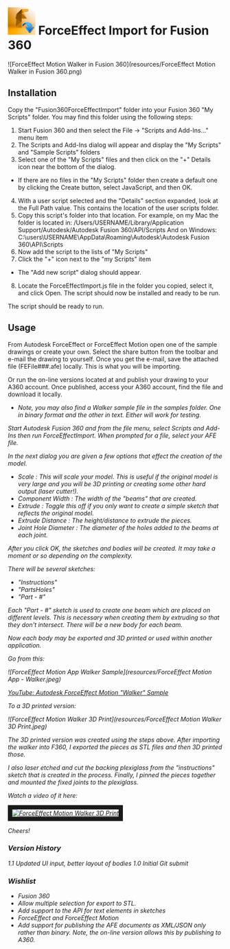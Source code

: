 # ![ForceEffect Import for Fusion 360](resources/64x64.png) ForceEffect Import for Fusion 360

![ForceEffect Motion Walker in Fusion 360](resources/ForceEffect Motion Walker in Fusion 360.png)

## Installation

Copy the "Fusion360ForceEffectImport" folder into your Fusion 360 "My Scripts" folder. You may find this folder using the following steps:

1. Start Fusion 360 and then select the File -> "Scripts and Add-Ins..." menu item
2. The Scripts and Add-Ins dialog will appear and display the "My Scripts" and "Sample Scripts" folders
3. Select one of the "My Scripts" files and then click on the "+" Details icon near the bottom of the dialog.
  - If there are no files in the "My Scripts" folder then create a default one by clicking the Create button, select JavaScript, and then OK.
4. With a user script selected and the "Details" section expanded, look at the Full Path value.  This contains the location of the user scripts folder.
5. Copy this script's folder into that location.
  For example, on my Mac the folder is located in:
    /Users/USERNAME/Library/Application Support/Autodesk/Autodesk Fusion 360/API/Scripts
  And on Windows:
    C:\users\USERNAME\AppData\Roaming\Autodesk\Autodesk Fusion 360\API\Scripts
6. Now add the script to the lists of "My Scripts"
7. Click the "+" icon next to the "my Scripts" item
  - The "Add new script" dialog should appear.
8. Locate the ForceEffectImport.js file in the folder you copied, select it, and click Open. The script should now be installed and ready to be run.

The script should be ready to run.

## Usage

From Autodesk ForceEffect or ForceEffect Motion open one of the sample drawings or create your own.  Select the share button from the toolbar and e-mail the drawing to yourself.  Once you get the e-mail, save the attached file (FEFile###.afe) locally. This is what you will be importing.

Or run the on-line versions located at [](https://forceeffect.autodesk.com/) and publish your drawing to your A360 account. Once published, access your A360 account, find the file and download it locally.

- <i>Note, you may also find a Walker sample file in the samples folder. One in binary format and the other in text. Either will work for testing.<i>

Start Autodesk Fusion 360 and from the file menu, select Scripts and Add-Ins then run ForceEffectImport. When prompted for a file, select your AFE file.

In the next dialog you are given a few options that effect the creation of the model.

- *Scale* : This will scale your model.  This is useful if the original model is very large and you will be 3D printing or creating some other hard output (laser cutter!).
- *Component Width* : The width of the "beams" that are created.
- *Extrude* : Toggle this off if you only want to create a simple sketch that reflects the original model.
- *Extrude Distance* : The height/distance to extrude the pieces.
- *Joint Hole Diameter* : The diameter of the holes added to the beams at each joint.

After you click OK, the sketches and bodies will be created.  It may take a moment or so depending on the complexity.

There will be several sketches:

- "Instructions"
- "PartsHoles"
- "Part - #"

Each "Part - #" sketch is used to create one beam which are placed on different levels.  This is necessary when creating them by extruding so that they don't intersect.  There will be a new body for each beam.

Now each body may be exported and 3D printed or used within another application.

Go from this:

![ForceEffect Motion App Walker Sample](resources/ForceEffect Motion App - Walker.jpeg)

[YouTube: Autodesk ForceEffect Motion "Walker" Sample](http://youtu.be/snXMVDMo-Rc?t=10s "Autodesk ForceEffect Motion Walker Sample")

To a 3D printed version:

![ForceEffect Motion Walker 3D Print](resources/ForceEffect Motion Walker 3D Print.jpeg)

The 3D printed version was created using the steps above.  After importing the walker into F360, I exported the pieces as STL files and then 3D printed those.

I also laser etched and cut the backing plexiglass from the "instructions" sketch that is created in the process.  Finally, I pinned the pieces together and mounted the fixed joints to the plexiglass.

Watch a video of it here:

<a href="http://www.youtube.com/watch?feature=player_embedded&v=nlOJGdLGP20
" target="_blank"><img src="http://img.youtube.com/vi/nlOJGdLGP20/0.jpg" 
alt="ForceEffect Motion Walker 3D Print" width="240" height="180" border="10" /></a>

Cheers!

### Version History
1.1 Updated UI input, better layout of bodies
1.0 Initial Git submit

### Wishlist
- Fusion 360
 - Allow multiple selection for export to STL.
 - Add support to the API for text elements in sketches
- ForceEffect and ForceEffect Motion
 - Add support for publishing the AFE documents as XML/JSON only rather than binary.  Note, the on-line version allows this by publishing to A360.
